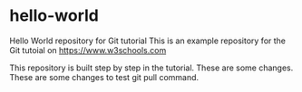 # hello-world
Hello World repository for Git tutorial
This is an example repository for the Git tutoial on https://www.w3schools.com

This repository is built step by step in the tutorial.
These are some changes.
These are some changes to test git pull command.
